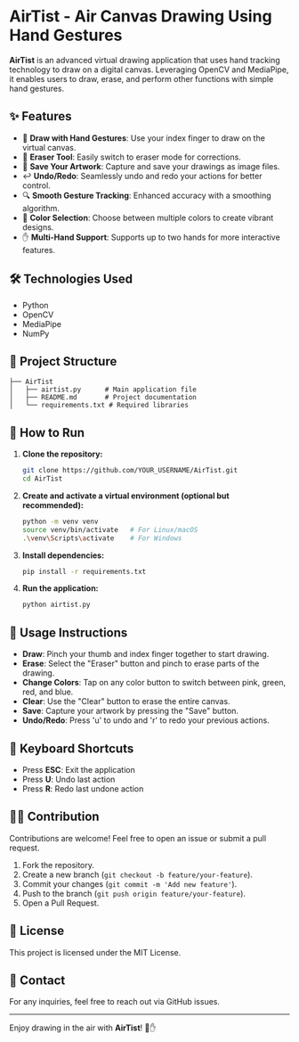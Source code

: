 # AirTist - Air Canvas Drawing Using Hand Gestures

**AirTist** is an advanced virtual drawing application that uses hand tracking technology to draw on a digital canvas. Leveraging OpenCV and MediaPipe, it enables users to draw, erase, and perform other functions with simple hand gestures.

## ✨ Features

- 🎨 **Draw with Hand Gestures**: Use your index finger to draw on the virtual canvas.
- 🧽 **Eraser Tool**: Easily switch to eraser mode for corrections.
- 💾 **Save Your Artwork**: Capture and save your drawings as image files.
- ↩️ **Undo/Redo**: Seamlessly undo and redo your actions for better control.
- 🔍 **Smooth Gesture Tracking**: Enhanced accuracy with a smoothing algorithm.
- 🎨 **Color Selection**: Choose between multiple colors to create vibrant designs.
- ✋ **Multi-Hand Support**: Supports up to two hands for more interactive features.

## 🛠️ Technologies Used

- Python
- OpenCV
- MediaPipe
- NumPy

## 📂 Project Structure

```
├── AirTist
│   ├── airtist.py      # Main application file
│   ├── README.md       # Project documentation
│   └── requirements.txt # Required libraries
```

## 🚀 How to Run

1. **Clone the repository:**

    ```bash
    git clone https://github.com/YOUR_USERNAME/AirTist.git
    cd AirTist
    ```

2. **Create and activate a virtual environment (optional but recommended):**

    ```bash
    python -m venv venv
    source venv/bin/activate   # For Linux/macOS
    .\venv\Scripts\activate    # For Windows
    ```

3. **Install dependencies:**

    ```bash
    pip install -r requirements.txt
    ```

4. **Run the application:**

    ```bash
    python airtist.py
    ```

## 📸 Usage Instructions

- **Draw**: Pinch your thumb and index finger together to start drawing.
- **Erase**: Select the "Eraser" button and pinch to erase parts of the drawing.
- **Change Colors**: Tap on any color button to switch between pink, green, red, and blue.
- **Clear**: Use the "Clear" button to erase the entire canvas.
- **Save**: Capture your artwork by pressing the "Save" button.
- **Undo/Redo**: Press 'u' to undo and 'r' to redo your previous actions.

## 📌 Keyboard Shortcuts

- Press **ESC**: Exit the application
- Press **U**: Undo last action
- Press **R**: Redo last undone action

## 🧑‍💻 Contribution

Contributions are welcome! Feel free to open an issue or submit a pull request.

1. Fork the repository.
2. Create a new branch (`git checkout -b feature/your-feature`).
3. Commit your changes (`git commit -m 'Add new feature'`).
4. Push to the branch (`git push origin feature/your-feature`).
5. Open a Pull Request.

## 📃 License

This project is licensed under the MIT License.

## 📧 Contact

For any inquiries, feel free to reach out via GitHub issues.

---

Enjoy drawing in the air with **AirTist**! 🎨✋

